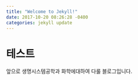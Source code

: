 ```yaml
---
title: "Welcome to Jekyll!"
date: 2017-10-20 08:26:28 -0400
categories: jekyll update
---
```


# 테스트
앞으로 생명시스템공학과 화학에대하여 다룰 블로그입니다.

